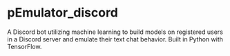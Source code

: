 # pEmulator_discord
A Discord bot utilizing machine learning to build models on registered users in a Discord server and emulate their text chat behavior. Built in Python with TensorFlow.
